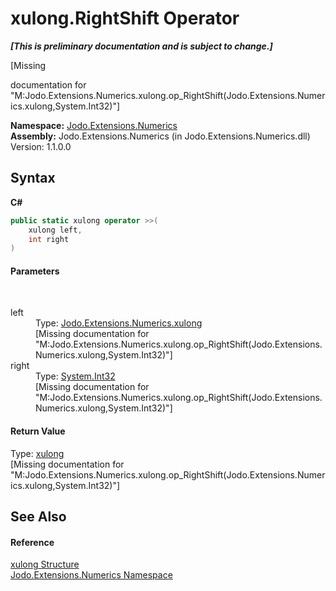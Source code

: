 # xulong.RightShift Operator 
 _**\[This is preliminary documentation and is subject to change.\]**_

\[Missing <summary> documentation for "M:Jodo.Extensions.Numerics.xulong.op_RightShift(Jodo.Extensions.Numerics.xulong,System.Int32)"\]

**Namespace:**&nbsp;<a href="N_Jodo_Extensions_Numerics">Jodo.Extensions.Numerics</a><br />**Assembly:**&nbsp;Jodo.Extensions.Numerics (in Jodo.Extensions.Numerics.dll) Version: 1.1.0.0

## Syntax

**C#**<br />
``` C#
public static xulong operator >>(
	xulong left,
	int right
)
```


#### Parameters
&nbsp;<dl><dt>left</dt><dd>Type: <a href="T_Jodo_Extensions_Numerics_xulong">Jodo.Extensions.Numerics.xulong</a><br />\[Missing <param name="left"/> documentation for "M:Jodo.Extensions.Numerics.xulong.op_RightShift(Jodo.Extensions.Numerics.xulong,System.Int32)"\]</dd><dt>right</dt><dd>Type: <a href="https://docs.microsoft.com/dotnet/api/system.int32" target="_blank" rel="noopener noreferrer">System.Int32</a><br />\[Missing <param name="right"/> documentation for "M:Jodo.Extensions.Numerics.xulong.op_RightShift(Jodo.Extensions.Numerics.xulong,System.Int32)"\]</dd></dl>

#### Return Value
Type: <a href="T_Jodo_Extensions_Numerics_xulong">xulong</a><br />\[Missing <returns> documentation for "M:Jodo.Extensions.Numerics.xulong.op_RightShift(Jodo.Extensions.Numerics.xulong,System.Int32)"\]

## See Also


#### Reference
<a href="T_Jodo_Extensions_Numerics_xulong">xulong Structure</a><br /><a href="N_Jodo_Extensions_Numerics">Jodo.Extensions.Numerics Namespace</a><br />
